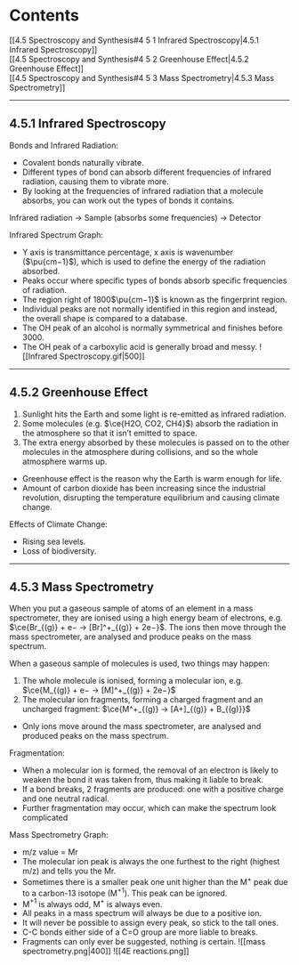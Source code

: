 # Contents
[[4.5 Spectroscopy and Synthesis#4 5 1 Infrared Spectroscopy|4.5.1 Infrared Spectroscopy]]  
[[4.5 Spectroscopy and Synthesis#4 5 2 Greenhouse Effect|4.5.2 Greenhouse Effect]]  
[[4.5 Spectroscopy and Synthesis#4 5 3 Mass Spectrometry|4.5.3 Mass Spectrometry]]  

---
## 4.5.1 Infrared Spectroscopy
Bonds and Infrared Radiation: 
- Covalent bonds naturally vibrate.
- Different types of bond can absorb different frequencies of infrared radiation, causing them to vibrate more.
- By looking at the frequencies of infrared radiation that a molecule absorbs, you can work out the types of bonds it contains.

Infrared radiation → Sample (absorbs some frequencies) → Detector 

Infrared Spectrum Graph:
- Y axis is transmittance percentage, x axis is wavenumber ($\pu{cm−1}$), which is used to define the energy of the radiation absorbed. 
- Peaks occur where specific types of bonds absorb specific frequencies of radiation.
- The region right of 1800$\pu{cm−1}$ is known as the fingerprint region.
-  Individual peaks are not normally identified in this region and instead, the overall shape is compared to a database.
-  The OH peak of an alcohol is normally symmetrical and finishes before 3000.
-  The OH peak of a carboxylic acid is generally broad and messy. 
![[Infrared Spectroscopy.gif|500]]

---
## 4.5.2 Greenhouse Effect
1) Sunlight hits the Earth and some light is re-emitted as infrared radiation. 
2)  Some molecules (e.g. $\ce{H2O, CO2, CH4}$) absorb the radiation in the atmosphere so that it isn’t emitted to space. 
3)  The extra energy absorbed by these molecules is passed on to the other molecules in the atmosphere during collisions, and so the whole atmosphere warms up.

- Greenhouse effect is the reason why the Earth is warm enough for life.
- Amount of carbon dioxide has been increasing since the industrial revolution, disrupting the temperature equilibrium and causing climate change.

Effects of Climate Change: 
- Rising sea levels. 
- Loss of biodiversity. 

---
## 4.5.3 Mass Spectrometry
When you put a gaseous sample of atoms of an element in a mass spectrometer, they are ionised using a high energy beam of electrons, e.g. $\ce{Br_{(g)} + e− → [Br]^+_{(g)} + 2e−}$. The ions then move through the mass spectrometer, are analysed and produce peaks on the mass spectrum. 

When a gaseous sample of molecules is used, two things may happen: 
1) The whole molecule is ionised, forming a molecular ion, e.g. $\ce{M_{(g)} + e− → [M]^+_{(g)} + 2e−}$ 
2) The molecular ion fragments, forming a charged fragment and an uncharged fragment: $\ce{M^+_{(g)} → [A+]_{(g)} + B_{(g)}}$ 

- Only ions move around the mass spectrometer, are analysed and produced peaks on the mass spectrum.

Fragmentation: 
- When a molecular ion is formed, the removal of an electron is likely to weaken the bond it was taken from, thus making it liable to break.
- If a bond breaks, 2 fragments are produced: one with a positive charge and one neutral radical.
- Further fragmentation may occur, which can make the spectrum look complicated

Mass Spectrometry Graph: 
- m/z value = Mr 
- The molecular ion peak is always the one furthest to the right (highest m/z) and tells you the Mr.
- Sometimes there is a smaller peak one unit higher than the M$^+$ peak due to a carbon-13 isotope (M$^{+1}$). This peak can be ignored. 
- M$^{+1}$ is always odd, M$^+$ is always even.
- All peaks in a mass spectrum will always be due to a positive ion. 
- It will never be possible to assign every peak, so stick to the tall ones.
- C-C bonds either side of a C=O group are more liable to breaks. 
- Fragments can only ever be suggested, nothing is certain.
![[mass spectrometry.png|400]]
![[4E reactions.png]]